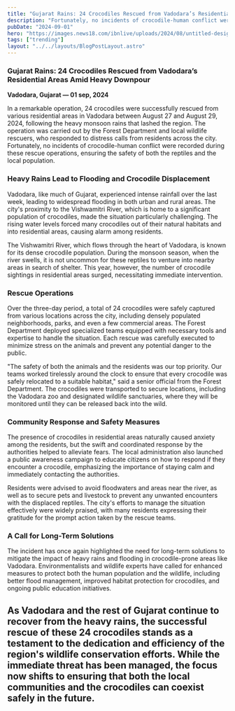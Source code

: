 ```yaml
---
title: "Gujarat Rains: 24 Crocodiles Rescued from Vadodara’s Residential Areas Amid Heavy Downpour"
description: "Fortunately, no incidents of crocodile-human conflict were recorded during these rescue operations, ensuring the safety of both the reptiles and the local population."
pubDate: "2024-09-01"
hero: "https://images.news18.com/ibnlive/uploads/2024/08/untitled-design-12-2024-08-44e054a79b19f9696294429cf08d1375.png"
tags: ["trending"]
layout: "../../layouts/BlogPostLayout.astro"
---
```

### **Gujarat Rains: 24 Crocodiles Rescued from Vadodara’s Residential Areas Amid Heavy Downpour**

**Vadodara, Gujarat — 01 sep, 2024**

In a remarkable operation, 24 crocodiles were successfully rescued from various residential areas in Vadodara between August 27 and August 29, 2024, following the heavy monsoon rains that lashed the region. The operation was carried out by the Forest Department and local wildlife rescuers, who responded to distress calls from residents across the city. Fortunately, no incidents of crocodile-human conflict were recorded during these rescue operations, ensuring the safety of both the reptiles and the local population.

### Heavy Rains Lead to Flooding and Crocodile Displacement

Vadodara, like much of Gujarat, experienced intense rainfall over the last week, leading to widespread flooding in both urban and rural areas. The city's proximity to the Vishwamitri River, which is home to a significant population of crocodiles, made the situation particularly challenging. The rising water levels forced many crocodiles out of their natural habitats and into residential areas, causing alarm among residents.

The Vishwamitri River, which flows through the heart of Vadodara, is known for its dense crocodile population. During the monsoon season, when the river swells, it is not uncommon for these reptiles to venture into nearby areas in search of shelter. This year, however, the number of crocodile sightings in residential areas surged, necessitating immediate intervention.

### Rescue Operations

Over the three-day period, a total of 24 crocodiles were safely captured from various locations across the city, including densely populated neighborhoods, parks, and even a few commercial areas. The Forest Department deployed specialized teams equipped with necessary tools and expertise to handle the situation. Each rescue was carefully executed to minimize stress on the animals and prevent any potential danger to the public.

"The safety of both the animals and the residents was our top priority. Our teams worked tirelessly around the clock to ensure that every crocodile was safely relocated to a suitable habitat," said a senior official from the Forest Department. The crocodiles were transported to secure locations, including the Vadodara zoo and designated wildlife sanctuaries, where they will be monitored until they can be released back into the wild.

### Community Response and Safety Measures

The presence of crocodiles in residential areas naturally caused anxiety among the residents, but the swift and coordinated response by the authorities helped to alleviate fears. The local administration also launched a public awareness campaign to educate citizens on how to respond if they encounter a crocodile, emphasizing the importance of staying calm and immediately contacting the authorities.

Residents were advised to avoid floodwaters and areas near the river, as well as to secure pets and livestock to prevent any unwanted encounters with the displaced reptiles. The city's efforts to manage the situation effectively were widely praised, with many residents expressing their gratitude for the prompt action taken by the rescue teams.

### A Call for Long-Term Solutions

The incident has once again highlighted the need for long-term solutions to mitigate the impact of heavy rains and flooding in crocodile-prone areas like Vadodara. Environmentalists and wildlife experts have called for enhanced measures to protect both the human population and the wildlife, including better flood management, improved habitat protection for crocodiles, and ongoing public education initiatives.

As Vadodara and the rest of Gujarat continue to recover from the heavy rains, the successful rescue of these 24 crocodiles stands as a testament to the dedication and efficiency of the region's wildlife conservation efforts. While the immediate threat has been managed, the focus now shifts to ensuring that both the local communities and the crocodiles can coexist safely in the future.
---